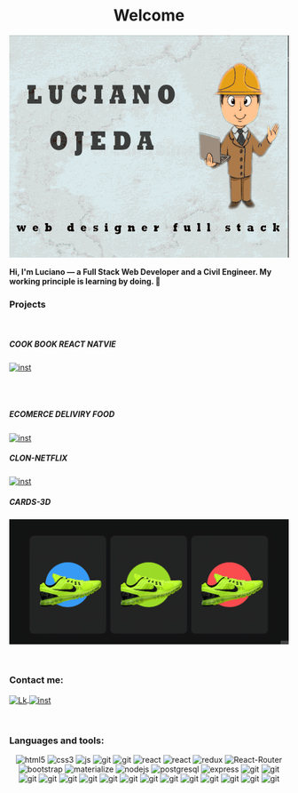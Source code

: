   <h1 align = "center" >Welcome</h1>
  <img src ="./assets/readme_lucho_portada.jpeg" alt="Luciano" width ="100% "height =" 400 px "/>
  <br/>
  <p>
   <b>
    Hi, I'm Luciano — a Full Stack Web Developer and a Civil Engineer. My working principle is learning by doing. 💯
   </b>
  </p>

 <h3 align = "left"> Projects </h3>
 <br/> 
  <h5 align = "left"> COOK BOOK REACT NATVIE </h5>

<a href = "https://github.com/lucianoojeda36/Book_cook_App" target = "blank"><img align = "center" src="./assets/cookBook.gif" alt = "inst"  /></a>

 <br/>

 <br/>
 <h5 align = "left"> ECOMERCE DELIVIRY FOOD </h5>

<a href = "https://ecommerce-restaurant.vercel.app/" target = "blank"><img align = "center" src="./assets/ecommerce.gif" alt = "inst"  /></a>
<br/>

 <h5 align = "left"> CLON-NETFLIX </h5>

<a href = "https://github.com/lucianoojeda36/Clon-de-Netflix" target = "blank"><img align = "center" src="./assets/clon-netflix.gif" alt = "inst"  /></a>
<br/>

 <h5 align = "left"> CARDS-3D </h5>

 <a href = "https://cards-3ds.vercel.app/" target = "blank"><img align = "center" src="./assets/card3d.png" alt = "inst"  /></a>

 <br/>
 <!-- <h5 align = "left"> SCROLL-NEON </h5>

 <!-- <a href = "https://scroll-neon.vercel.app/" target = "blank"><img align = "center" src="./assets/scrollneon.png" alt = "inst"  /></a>  -->

<h3 align = "left"> Contact me: </h3>
<p align = "left">
<a href = "https://www.linkedin.com/in/lucianoojeda/" target = "blank"> <img align = "center" src = "https://img.shields.io/badge/LinkedIn-0077B5?style=for-the-badge&logo=linkedin&logoColor=white" alt = "Lk" width ="80" height="30"/> </a>

<a href = "https://www.instagram.com/lucianoojeda03/" target = "blank"> 
<img align = "center" src="https://img.shields.io/badge/Instagram-E4405F?style=for-the-badge&logo=instagram&logoColor=white" alt = "inst" width ="80" height="30" /> </a>

</p>
<br>
<h3 align = "left"> Languages ​​and tools: </h3>
<p align = "center"> 
<img src = "https://img.shields.io/badge/HTML5-E34F26?style=for-the-badge&logo=html5&logoColor=white" alt ="html5 "width =" 80 "height ="30 "/> 
<img src = "https://img.shields.io/badge/CSS3-1572B6?style=for-the-badge&logo=css3&logoColor=white" alt =" css3" width ="80" height="30"/> 
<img src ="https://img.shields.io/badge/JavaScript-F7DF1E?style=for-the-badge&logo=javascript&logoColor=black" alt ="js "width =" 80 "height ="30 "/>
<img src ="https://img.shields.io/badge/TypeScript-11?style=for-the-badge&logo=TypeScript&logoColor=pink" alt =" git" width ="80" height="30"/>
<img src ="https://img.shields.io/badge/Python-941?style=for-the-badge&logo=Python&logoColor=pink" alt =" git" width ="80" height="30"/>
<img src ="https://img.shields.io/badge/React-20232A?style=for-the-badge&logo=react&logoColor=61DAFB" alt =" react "width ="80" height="30"/> 
<img src ="https://img.shields.io/badge/React_Native-455232A?style=for-the-badge&logo=React&logoColor=61DAFB" alt =" react "width ="80" height="30"/> 
<img src ="https://img.shields.io/badge/Redux-593D88?style=for-the-badge&logo=redux&logoColor=white" alt =" redux "width ="80" height="30"/> 
<img src ="https://img.shields.io/badge/React_Router-CA4245?style=for-the-badge&logo=react-router&logoColor=white" alt =" React-Router "width ="80" height="30"/>
<img src ="https://img.shields.io/badge/Bootstrap-563D7C?style=for-the-badge&logo=bootstrap&logoColor=white" alt ="bootstrap" width ="80" height="30"/>
<img src ="https://img.shields.io/badge/Material--UI-0081CB?style=for-the-badge&logo=material-ui&logoColor=white" alt = "materialize" width ="80" height="30"/>
<img src = "https://img.shields.io/badge/Node.js-43853D?style=for-the-badge&logo=node.js&logoColor=white" alt =" nodejs "width ="80" height="30"/>
<img src ="https://img.shields.io/badge/PostgreSQL-316192?style=for-the-badge&logo=postgresql&logoColor=white" alt =" postgresql "width ="80" height="30"/>
<img src = "https://img.shields.io/badge/Express.js-404D59?style=for-the-badge" alt =" express "width ="80" height="30"/>
<img src ="https://img.shields.io/badge/GitHub-100000?style=for-the-badge&logo=github&logoColor=white" alt =" git" width ="80" height="30"/>
<img src ="https://img.shields.io/badge/Sass-100000?style=for-the-badge&logo=Sass&logoColor=pink" alt =" git" width ="80" height="30"/>
<img src ="https://img.shields.io/badge/Styled_Components-100000?style=for-the-badge&logo=Styled_Components&logoColor=green" alt =" git" width ="80" height="30"/>
<img src ="https://img.shields.io/badge/Firebase-316192?style=for-the-badge&logo=Firebase&logoColor=pink" alt =" git" width ="80" height="30"/>
<img src ="https://img.shields.io/badge/Mongodb-499492?style=for-the-badge&logo=Mongodb&logoColor=pink" alt =" git" width ="80" height="30"/>
<img src ="https://img.shields.io/badge/My_SQL-659445?style=for-the-badge&logo=My_SQL&logoColor=pink" alt =" git" width ="80" height="30"/>
<img src ="https://img.shields.io/badge/Less-119411?style=for-the-badge&logo=Less&logoColor=pink" alt =" git" width ="80" height="30"/>
<img src ="https://img.shields.io/badge/Wordpress-298?style=for-the-badge&logo=Wordpress&logoColor=pink" alt =" git" width ="80" height="30"/>
<img src ="https://img.shields.io/badge/Frontity-11211?style=for-the-badge&logo=Frontity&logoColor=pink" alt =" git" width ="80" height="30"/>
<img src ="https://img.shields.io/badge/Nest_js-298?style=for-the-badge&logo=Nest_js&logoColor=pink" alt =" git" width ="80" height="30"/>
<img src ="https://img.shields.io/badge/Next_js-198?style=for-the-badge&logo=Next_js&logoColor=pink" alt =" git" width ="80" height="30"/>
<img src ="https://img.shields.io/badge/GraphQL-5648?style=for-the-badge&logo=GraphQL&logoColor=pink" alt =" git" width ="80" height="30"/>
<img src ="https://img.shields.io/badge/Sequelize-876?style=for-the-badge&logo=Sequelize&logoColor=pink" alt =" git" width ="80" height="30"/>
<img src ="https://img.shields.io/badge/Mongoose-345678?style=for-the-badge&logo=Mongoose&logoColor=pink" alt =" git" width ="80" height="30"/>
<img src ="https://img.shields.io/badge/Git-300678?style=for-the-badge&logo=Git&logoColor=pink" alt =" git" width ="80" height="30"/>
</p>
